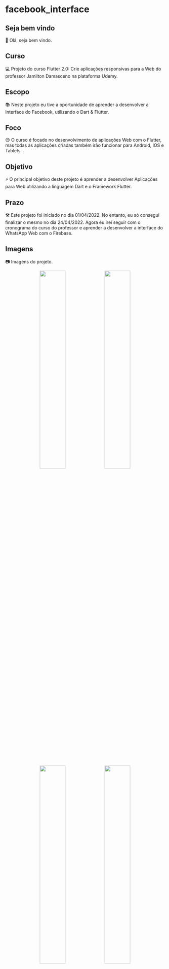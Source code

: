 # facebook_interface

## Seja bem vindo

👋 Olá, seja bem vindo.

## Curso

💻 Projeto do curso Flutter 2.0: Crie aplicações responsivas para a Web do professor Jamilton Damasceno na plataforma Udemy.

## Escopo

📚 Neste projeto eu tive a oportunidade de aprender a desenvolver a Interface do Facebook, utilizando o Dart & Flutter.

## Foco

😊 O curso é focado no desenvolvimento de aplicações Web com o Flutter, mas todas as aplicações criadas também irão funcionar para Android, IOS e Tablets.

## Objetivo

⚡ O principal objetivo deste projeto é aprender a desenvolver Aplicações para Web utilizando a linguagem Dart e o Framework Flutter.

## Prazo

🛠 Este projeto foi iniciado no dia 01/04/2022. No entanto, eu só consegui finalizar o mesmo no dia 24/04/2022. Agora eu irei seguir com o cronograma do curso do professor e aprender a desenvolver a interface do WhatsApp Web com o Firebase.

## Imagens

:camera: Imagens do projeto.

<p float="left" align="center">
  <img src=https://i.ibb.co/K5ZbN41/Home-Mobile.jpg width="40%" />
  <img src=https://i.ibb.co/8xSmwjQ/Home-Mobile-Status-Vistos.jpg width="40%" /> 
  <img src=https://i.ibb.co/fGt4XBF/Home-Web.jpg width="40%" />
  <img src=https://i.ibb.co/twRFRFB/Projeto-Facebook.jpg width="40%" />   
  <img src=https://i.ibb.co/74YLQhH/Facebook.jpg width="40%" />
  <img src=https://i.ibb.co/JpNxZZG/Facebook-1.jpg width="40%" /> 
  <img src=https://i.ibb.co/34fG94t/Facebook-3.jpg width="40%" />
</p>

